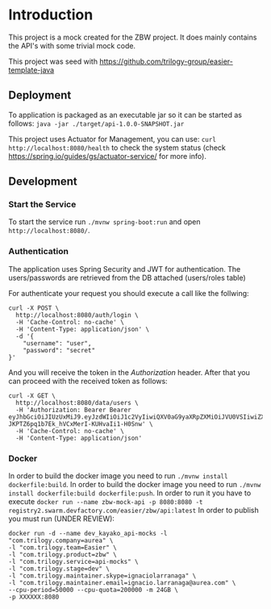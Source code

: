 # Introduction

This project is a mock created for the ZBW project. It does mainly contains the API's with some trivial mock code.

This project was seed with https://github.com/trilogy-group/easier-template-java

## Deployment

To application is packaged as an executable jar so it can be started as follows:
`java -jar ./target/api-1.0.0-SNAPSHOT.jar`

This project uses Actuator for Management, you can use: `curl http://localhost:8080/health` to check the system status
(check https://spring.io/guides/gs/actuator-service/ for more info).

## Development

### Start the Service

To start the service run `./mvnw spring-boot:run` and open `http://localhost:8080/`.

### Authentication

The application uses Spring Security and JWT for authentication.
The users/passwords are retrieved from the DB attached (users/roles table)

For authenticate your request you should execute a call like the follwing:
```
curl -X POST \
  http://localhost:8080/auth/login \
  -H 'Cache-Control: no-cache' \
  -H 'Content-Type: application/json' \
  -d '{
	"username": "user",
	"password": "secret"
}'
```

And you will receive the token in the *Authorization* header.
After that you can proceed with the received token as follows:
```
curl -X GET \
  http://localhost:8080/data/users \
  -H 'Authorization: Bearer Bearer eyJhbGciOiJIUzUxMiJ9.eyJzdWIiOiJ1c2VyIiwiQXV0aG9yaXRpZXMiOiJVU0VSIiwiZXhwIjoxNTIxNTU5NjUwfQ.h2w8RzTcUOfN5DbTjracYuvfwpf6O0iw8N29QqDhCVLPdOkp-JKPTZ6pq1b7Ek_hVCxMerI-KUHvaIi1-H0Snw' \
  -H 'Cache-Control: no-cache' \
  -H 'Content-Type: application/json'
```

### Docker

In order to build the docker image you need to run `./mvnw install dockerfile:build`.
In order to build the docker image you need to run `./mvnw install dockerfile:build dockerfile:push`.
In order to run it you have to execute `docker run --name zbw-mock-api -p 8080:8080 -t registry2.swarm.devfactory.com/easier/zbw/api:latest`
In order to publish you must run (UNDER REVIEW):
```
docker run -d --name dev_kayako_api-mocks -l "com.trilogy.company=aurea" \
-l "com.trilogy.team=Easier" \
-l "com.trilogy.product=zbw" \
-l "com.trilogy.service=api-mocks" \
-l "com.trilogy.stage=dev" \
-l "com.trilogy.maintainer.skype=ignaciolarranaga" \
-l "com.trilogy.maintainer.email=ignacio.larranaga@aurea.com" \
--cpu-period=50000 --cpu-quota=200000 -m 24GB \
-p XXXXXX:8080
```
